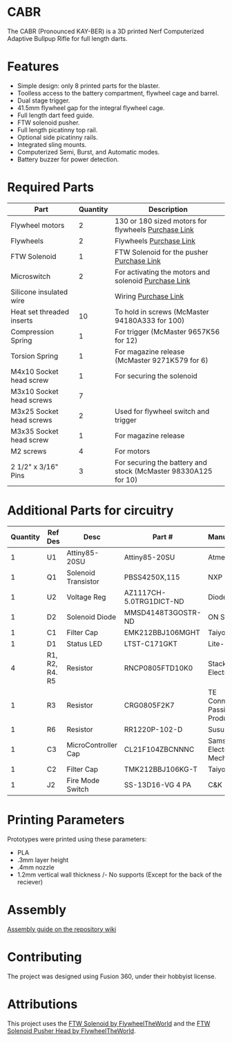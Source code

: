 
# CABR

The CABR (Pronounced KAY-BER) is a 3D printed Nerf Computerized Adaptive Bullpup Rifle for full length darts.

# Features

- Simple design: only 8 printed parts for the blaster.
- Toolless access to the battery compartment, flywheel cage and barrel.
- Dual stage trigger.
- 41.5mm flywheel gap for the integral flywheel cage.
- Full length dart feed guide.
- FTW solenoid pusher.
- Full length picatinny top rail.
- Optional side picatinny rails.
- Integrated sling mounts.
- Computerized Semi, Burst, and Automatic modes.
- Battery buzzer for power detection.

# Required Parts

|Part            |Quantity  |Description                                                       |
|----------------|----------|------------------------------------------------------------------|
|Flywheel motors |2         |130 or 180 sized motors for flywheels [Purchase Link](https://outofdarts.com/collections/motors-2019/products/ood-kraken-motor) |
|Flywheels       |2         |Flywheels [Purchase Link](https://outofdarts.com/collections/flywheels-cages/products/containment-crew-inferno-flywheels-pair) |
|FTW Solenoid    |1         |FTW Solenoid for the pusher [Purchase Link](https://www.banggood.com/DC-12V-35mm-Long-Stroke-Push-Pull-Solenoid-Small-Electromagnetic-Electric-Magnet-p-1217063.html?cur_warehouse=CN) |
|Microswitch              | 2 | For activating the motors and solenoid [Purchase Link](https://outofdarts.com/collections/electronics/products/21a-microswitch-button-clone)                        |
|Silicone insulated wire  |   | Wiring [Purchase Link](https://www.amazon.com/BNTECHGO-Silicone-Flexible-Strands-Stranded/dp/B01C5CANVG/ref=pd_lpo_sbs_60_t_2?_encoding=UTF8&psc=1&refRID=DZD6XCXG9PDEQ4CW3V4W)                                                        |
|Heat set threaded inserts| 10 | To hold in screws (McMaster 94180A333 for 100)                |
|Compression Spring       | 1 | For trigger (McMaster 9657K56 for 12)                          |
|Torsion Spring           | 1 | For magazine release (McMaster 9271K579 for 6)                 |
|M4x10 Socket head screw  | 1 | For securing the solenoid                                      |
|M3x10 Socket head screws | 7 |                                                                |
|M3x25 Socket head screws | 2 | Used for flywheel switch and trigger                           |
|M3x35 Socket head screw  | 1 | For magazine release                                           |
|M2 screws                | 4 | For motors                                                     |
|2 1/2" x 3/16" Pins      | 3 | For securing the battery and stock (McMaster 98330A125 for 10) |

# Additional Parts for circuitry

|Quantity|Ref Des       |Desc               |Part #                 |Manufacterer                   |Link                                                                                                            |
|--------|--------------|-------------------|-----------------------|-------------------------------|----------------------------------------------------------------------------------------------------------------|
|1       |U1            |Attiny85-20SU      |Attiny85-20SU          |Atmel                          |[Digikey](https://www.digikey.com/product-detail/en/microchip-technology/ATTINY85-20SU/ATTINY85-20SU-ND/735470)            |
|1       |Q1            |Solenoid Transistor|PBSS4250X,115          |NXP                            |[Digikey](https://www.digikey.com/product-detail/en/nexperia-usa-inc/PBSS4250X115/1727-5750-1-ND/2697143)                  |
|1       |U2            |Voltage Reg        |AZ1117CH-5.0TRG1DICT-ND|Diodes Inc                     |[Digikey](https://www.digikey.com/product-detail/en/diodes-incorporated/AZ1117CH-5.0TRG1/AZ1117CH-5.0TRG1DICT-ND/4505207)  |
|1       |D2            |Solenoid Diode     |MMSD4148T3GOSTR-ND     |ON Semi                        |[Digikey](https://www.digikey.com/product-detail/en/on-semiconductor/MMSD4148T3G/MMSD4148T3GOSCT-ND/1967161)               |
|1       |C1            |Filter Cap         |EMK212BBJ106MGHT       |Taiyo Yuden                    |[Digikey](https://www.digikey.com/product-detail/en/taiyo-yuden/EMK212BBJ106MGHT/587-6311-1-ND/9949897)                    |
|1       |D1            |Status LED         |LTST-C171GKT           |Lite-On Inc                    |[Digikey](https://www.digikey.com/product-detail/en/lite-on-inc/LTST-C171GKT/160-1423-1-ND/386792)                         |
|4       |R1, R2, R4. R5|Resistor           |RNCP0805FTD10K0        |Stackpole Electronics          |[Digikey](https://www.digikey.com/product-detail/en/stackpole-electronics-inc/RNCP0805FTD10K0/RNCP0805FTD10K0CT-ND/2240601)|
|1       |R3            |Resistor           |CRG0805F2K7            |TE Connectivity Passive Product|[Digikey](https://www.digikey.com/product-detail/en/te-connectivity-passive-product/CRG0805F2K7/A126359CT-ND/7603414)      |
|1       |R6            |Resistor           |RR1220P-102-D          |Susumu                         |[Digikey](https://www.digikey.com/product-detail/en/susumu/RR1220P-102-D/RR12P1.0KDCT-ND/432830)                           |
|1       |C3            |MicroController Cap|CL21F104ZBCNNNC        |Samsung Electro-Mechanics      |[Digikey](https://www.digikey.com/product-detail/en/samsung-electro-mechanics/CL21F104ZBCNNNC/1276-1007-1-ND/3889093)      |
|1       |C2            |Filter Cap         |TMK212BBJ106KG-T       |Taiyo Yuden                    |[Digikey](https://www.digikey.com/product-detail/en/taiyo-yuden/TMK212BBJ106KG-T/587-2985-1-ND/2714178)                    |
|1       |J2            |Fire Mode Switch   |SS-13D16-VG 4 PA       |C&K                            |[Digikey](https://www.digikey.com/product-detail/en/SS-13D16-VG+4+PA/CKN10371-ND/2747181)                                  |


# Printing Parameters

Prototypes were printed using these parameters:

- PLA
- .3mm layer height
- .4mm nozzle
- 1.2mm vertical wall thickness
/- No supports (Except for the back of the reciever)

# Assembly

[Assembly guide on the repository wiki](https://github.com/chand1012/SABR/wiki/Assembly)

# Contributing

The project was designed using Fusion 360, under their hobbyist license.

# Attributions

This project uses the [FTW Solenoid by FlywheelTheWorld](https://www.thingiverse.com/thing:3518739) and the [FTW Solenoid Pusher Head by FlywheelTheWorld](https://www.thingiverse.com/thing:3307908).
